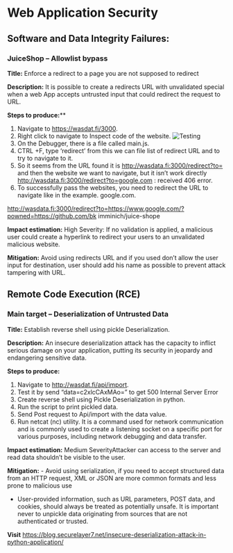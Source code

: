 # Web Application Security
 
## Software and Data Integrity Failures:
### JuiceShop – Allowlist bypass
**Title:** Enforce a redirect to a page you are not supposed to redirect 

**Description:** It is possible to create a redirects URL with unvalidated special when a web App
accepts untrusted input that could redirect the request to URL.

**Steps to produce:****

1. Navigate to https://wasdat.fi/3000.
2. Right click to navigate to Inspect code of the website.
  ![Testing](https://github.com/Mays-M/Images-/blob/main/test.png)
4. On the Debugger, there is a file called main.js.
5. CTRL +F, type ‘redirect’ from this we can file list of redirect URL and to try to navigate to it.
6. So it seems from the URL found it is http://wasdata.fi:3000/redirect?to= and then the
website we want to navigate, but it isn’t work directly
http://wasdata.fi:3000/redirect?to=google.com : received 406 error.
7. To successfully pass the websites, you need to redirect the URL to navigate like in the
example.
 google.com.

http://wasdata.fi:3000/redirect?to=https://www.google.com/?powned=https://github.com/bk
imminich/juice-shope


**Impact estimation:** High Severity: If no validation is applied, a malicious user could create a hyperlink
to redirect your users to an unvalidated malicious website.

**Mitigation:** Avoid using redirects URL and if you used don’t allow the user input for destination,
user should add his name as possible to prevent attack tampering with URL.


## Remote Code Execution (RCE)
### Main target – Deserialization of Untrusted Data
**Title:** Establish reverse shell using pickle Deserialization.

**Description:** An insecure deserialization attack has the capacity to inflict serious damage on your
application, putting its security in jeopardy and endangering sensitive data.

**Steps to produce:**
1. Navigate to http://wasdat.fi/api/import.
2. Test it by send “data=c2xlcCAxMAo=” to get 500 Internal Server Error
3. Create reverse shell using Pickle Deserialization in python.
4. Run the script to print pickled data.
5.  Send Post request to Api/import with the data value.
6.  Run netcat (nc) utility. It is a command used for network communication and
is commonly used to create a listening socket on a specific port for various purposes,
including network debugging and data transfer.

**Impact estimation:** Medium SeverityAttacker can access to the server and read data shouldn’t be visible
to the user.

**Mitigation:** - Avoid using serialization, if you need to accept structured data from an HTTP request,
XML or JSON are more common formats and less prone to malicious use
- User-provided information, such as URL parameters, POST data, and cookies, should
always be treated as potentially unsafe. It is important never to unpickle data
originating from sources that are not authenticated or trusted.

**Visit** https://blog.securelayer7.net/insecure-deserialization-attack-in-python-application/
   
